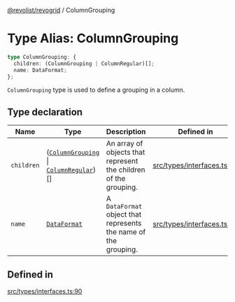 [@revolist/revogrid](README.md) / ColumnGrouping

# Type Alias: ColumnGrouping

```ts
type ColumnGrouping: {
  children: (ColumnGrouping | ColumnRegular)[];
  name: DataFormat;
};
```

`ColumnGrouping` type is used to define a grouping in a column.

## Type declaration

| Name | Type | Description | Defined in |
| ------ | ------ | ------ | ------ |
| `children` | ([`ColumnGrouping`](TypeAlias.ColumnGrouping.md) \| [`ColumnRegular`](Interface.ColumnRegular.md))[] | An array of objects that represent the children of the grouping. | [src/types/interfaces.ts:94](https://github.com/revolist/revogrid/blob/2f44a261094fb5584023b62ddfd589facc70cf92/src/types/interfaces.ts#L94) |
| `name` | [`DataFormat`](TypeAlias.DataFormat.md) | A `DataFormat` object that represents the name of the grouping. | [src/types/interfaces.ts:98](https://github.com/revolist/revogrid/blob/2f44a261094fb5584023b62ddfd589facc70cf92/src/types/interfaces.ts#L98) |

## Defined in

[src/types/interfaces.ts:90](https://github.com/revolist/revogrid/blob/2f44a261094fb5584023b62ddfd589facc70cf92/src/types/interfaces.ts#L90)

